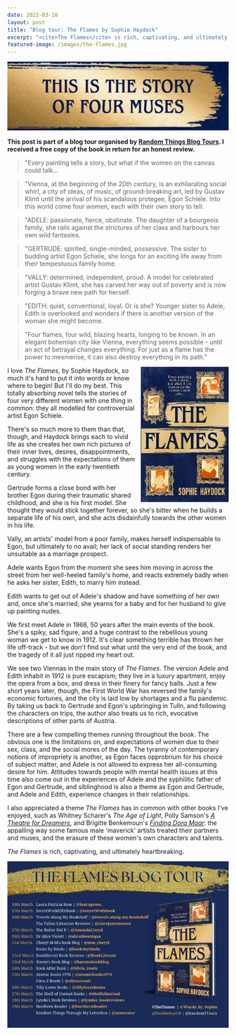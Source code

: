 ```yaml
---
date: 2022-03-18
layout: post
title: "Blog tour: The Flames by Sophie Haydock"
excerpt: "<cite>The Flames</cite> is rich, captivating, and ultimately heartbreaking."
featured-image: /images/the-flames.jpg
---
```


![The Flames](/images/the-flames.jpg)

**This post is part of a blog tour organised by [Random Things Blog Tours](http://randomthingsthroughmyletterbox.blogspot.com/p/services-to-publishers-authors-blog.html). I received a free copy of the book in return for an honest review.**

> "Every painting tells a story, but what if the women on the canvas could talk...

> "Vienna, at the beginning of the 20th century, is an exhilarating social whirl, a city of ideas, of music, of ground-breaking art, led by Gustav Klimt until the arrival of his scandalous protegee, Egon Schiele. Into this world come four women, each with their own story to tell:

> "ADELE: passionate, fierce, obstinate. The daughter of a bourgeois family, she rails against the strictures of her class and harbours her own wild fantasies.

> "GERTRUDE: spirited, single-minded, possessive. The sister to budding artist Egon Schiele, she longs for an exciting life away from their tempestuous family home.

> "VALLY: determined, independent, proud. A model for celebrated artist Gustav Klimt, she has carved her way out of poverty and is now forging a brave new path for herself.

> "EDITH: quiet, conventional, loyal. Or is she? Younger sister to Adele, Edith is overlooked and wonders if there is another version of the woman she might become.

> "Four flames, four wild, blazing hearts, longing to be known. In an elegant bohemian city like Vienna, everything seems possible - until an act of betrayal changes everything. For just as a flame has the power to mesmerise, it can also destroy everything in its path."

<img src="/images/the-flames-200.jpg" alt="The Flames" style="float: right; margin-bottom: 10px; margin-left: 10px;">

I love <cite>The Flames</cite>, by Sophie Haydock, so much it's hard to put it into words or know where to begin! But I'll do my best. This totally absorbing novel tells the stories of four very different women with one thing in common: they all modelled for controversial artist Egon Schiele.

There's so much more to them than that, though, and Haydock brings each to vivid life as she creates her own rich pictures of their inner lives, desires, disappointments, and struggles with the expectations of them as young women in the early twentieth century.

Gertrude forms a close bond with her brother Egon during their traumatic shared childhood, and she is his first model. She thought they would stick together forever, so she's bitter when he builds a separate life of his own, and she acts disdainfully towards the other women in his life.

Vally, an artists' model from a poor family, makes herself indispensable to Egon, but ultimately to no avail; her lack of social standing renders her unsuitable as a marriage prospect.

Adele wants Egon from the moment she sees him moving in across the street from her well-heeled family's home, and reacts extremely badly when he asks her sister, Edith, to marry him instead.

Edith wants to get out of Adele's shadow and have something of her own and, once she's married, she yearns for a baby and for her husband to give up painting nudes.

We first meet Adele in 1968, 50 years after the main events of the book. She's a spiky, sad figure, and a huge contrast to the rebellious young woman we get to know in 1912. It's clear something terrible has thrown her life off-track - but we don't find out what until the very end of the book, and the tragedy of it all just ripped my heart out.

We see two Viennas in the main story of <cite>The Flames</cite>. The version Adele and Edith inhabit in 1912 is pure escapism; they live in a luxury apartment, enjoy the opera from a box, and dress in their finery for fancy balls. Just a few short years later, though, the First World War has reversed the family's economic fortunes, and the city is laid low by shortages and a flu pandemic. By taking us back to Gertrude and Egon's upbringing in Tulln, and following the characters on trips, the author also treats us to rich, evocative descriptions of other parts of Austria.

There are a few compelling themes running throughout the book. The obvious one is the limitations on, and expectations of women due to their sex, class, and the social mores of the day. The tyranny of contemporary notions of impropriety is another, as Egon faces opprobrium for his choice of subject matter, and Adele is not allowed to express her all-consuming desire for him. Attitudes towards people with mental health issues at this time also come out in the experiences of Adele and the syphilitic father of Egon and Gertrude, and siblinghood is also a theme as Egon and Gertrude, and Adele and Edith, experience changes in their relationships.

I also appreciated a theme <cite>The Flames</cite> has in common with other books I've enjoyed, such as Whitney Scharer's <cite>The Age of Light</cite>, Polly Samson's [<cite>A Theatre for Dreamers</cite>](/a-theatre-for-dreamers-by-polly-samson/), and Brigitte Benkemoun's [<cite>Finding Dora Maar</cite>](/finding-dora-maar-by-brigitte-benkemoun/): the appalling way some famous male 'maverick' artists treated their partners and muses, and the erasure of these women's own characters and talents.

<cite>The Flames</cite> is rich, captivating, and ultimately heartbreaking.

![The Flames blog tour banner](/images/the-flames-banner.jpg)
